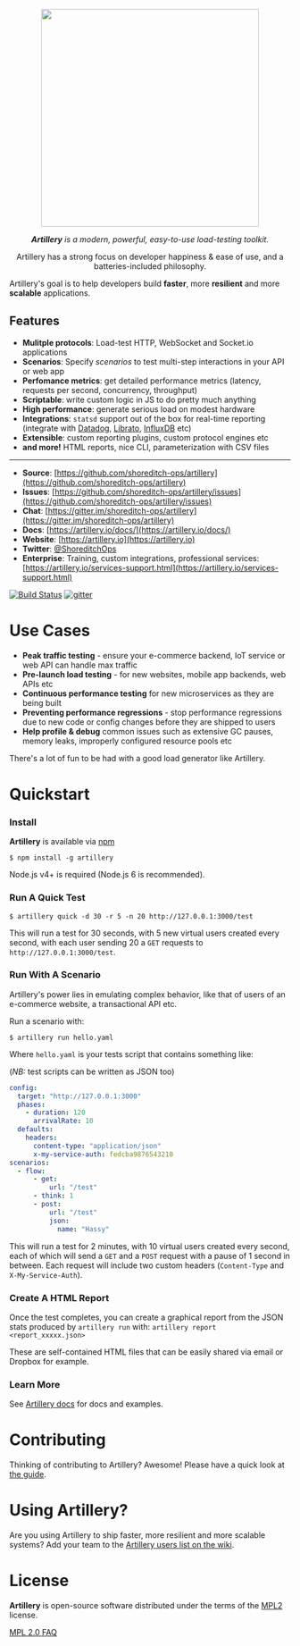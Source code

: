 <p align="center">
<a href="https://artillery.io"><img src="https://dl.dropboxusercontent.com/u/476522/artillery/flag.gif" width="390" /></a>
</p>
<p align="center">
<em><strong>Artillery</strong> is a modern, powerful, easy-to-use load-testing toolkit.</em>
</p>

<p align="center">
Artillery has a strong focus on developer happiness & ease of use, and a batteries-included philosophy.

Artillery's goal is to help developers build <strong>faster</strong>, more <strong>resilient</strong> and more <strong>scalable</strong> applications.
</p>

## Features

- **Mulitple protocols**:  Load-test HTTP, WebSocket and Socket.io applications
- **Scenarios**: Specify *scenarios* to test multi-step interactions in your API or web app
- **Perfomance metrics**: get detailed performance metrics (latency, requests per second, concurrency, throughput)
- **Scriptable**: write custom logic in JS to do pretty much anything
- **High performance**: generate serious load on modest hardware
- **Integrations**: `statsd` support out of the box for real-time reporting (integrate with [Datadog](http://docs.datadoghq.com/guides/dogstatsd/), [Librato](https://www.librato.com/docs/kb/collect/collection_agents/stastd.html), [InfluxDB](https://influxdata.com/blog/getting-started-with-sending-statsd-metrics-to-telegraf-influxdb/) etc)
- **Extensible**: custom reporting plugins, custom protocol engines etc
- **and more!** HTML reports, nice CLI, parameterization with CSV files

---

- **Source**: [https://github.com/shoreditch-ops/artillery](https://github.com/shoreditch-ops/artillery)
- **Issues**: [https://github.com/shoreditch-ops/artillery/issues](https://github.com/shoreditch-ops/artillery/issues)
- **Chat**: [https://gitter.im/shoreditch-ops/artillery](https://gitter.im/shoreditch-ops/artillery)
- **Docs**: [https://artillery.io/docs/](https://artillery.io/docs/)
- **Website**: [https://artillery.io](https://artillery.io)
- **Twitter**: [@ShoreditchOps](https://twitter.com/shoreditchops)
- **Enterprise**: Training, custom integrations, professional services: [https://artillery.io/services-support.html](https://artillery.io/services-support.html)

[![Build Status](https://travis-ci.org/shoreditch-ops/artillery.svg?branch=master)](https://travis-ci.org/shoreditch-ops/artillery) [![gitter](https://badges.gitter.im/Join%20Chat.svg)](https://gitter.im/shoreditch-ops/artillery)

# Use Cases

- **Peak traffic testing** - ensure your e-commerce backend, IoT service or web API can handle max traffic
- **Pre-launch load testing** - for new websites, mobile app backends, web APIs etc
- **Continuous performance testing** for new microservices as they are being built
- **Preventing performance regressions** - stop performance regressions due to new code or config changes before they are shipped to users
- **Help profile & debug** common issues such as extensive GC pauses, memory leaks, improperly configured resource pools etc

There's a lot of fun to be had with a good load generator like Artillery.

# Quickstart

### Install

**Artillery** is available via [npm](http://npmjs.org)

`$ npm install -g artillery`

Node.js v4+ is required (Node.js 6 is recommended).

### Run A Quick Test

`$ artillery quick -d 30 -r 5 -n 20 http://127.0.0.1:3000/test`

This will run a test for 30 seconds, with 5 new virtual users created every second, with each user sending 20 a `GET` requests to `http://127.0.0.1:3000/test`.

### Run With A Scenario

Artillery's power lies in emulating complex behavior, like that of users of an e-commerce website, a transactional API etc.

Run a scenario with:

`$ artillery run hello.yaml`

Where `hello.yaml` is your tests script that contains something like:

(*NB:* test scripts can be written as JSON too)

```yaml
config:
  target: "http://127.0.0.1:3000"
  phases:
    - duration: 120
      arrivalRate: 10
  defaults:
    headers:
      content-type: "application/json"
      x-my-service-auth: fedcba9876543210
scenarios:
  - flow:
      - get:
          url: "/test"
      - think: 1
      - post:
          url: "/test"
          json:
            name: "Hassy"
```

This will run a test for 2 minutes, with 10 virtual users created every second, each of which will send a `GET` and a `POST` request with a pause of 1 second in between. Each request will include two custom headers (`Content-Type` and `X-My-Service-Auth`).

### Create A HTML Report

Once the test completes, you can create a graphical report from the JSON stats produced by `artillery run` with:
`artillery report <report_xxxxx.json>`

These are self-contained HTML files that can be easily shared via email or Dropbox for example.

### Learn More

See [Artillery docs](https://artillery.io/docs/) for docs and examples.

# Contributing

Thinking of contributing to Artillery? Awesome! Please have a quick look at [the
guide](CONTRIBUTING.md).

# Using Artillery?

Are you using Artillery to ship faster, more resilient and more scalable systems? Add your team to the [Artillery users list on the wiki](https://github.com/shoreditch-ops/artillery/wiki/Companies-using-Artillery).


# License

**Artillery** is open-source software distributed under the terms of the
[MPL2](https://www.mozilla.org/en-US/MPL/2.0/) license.

[MPL 2.0 FAQ](https://www.mozilla.org/en-US/MPL/2.0/FAQ/)
